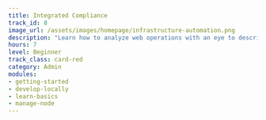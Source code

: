 ```yaml
---
title: Integrated Compliance
track_id: 8
image_url: /assets/images/homepage/infrastructure-automation.png
description: "Learn how to analyze web operations with an eye to describing each component as code in a Chef cookbook. Gain experience with the tools you need to write, store and test that code in a collaborative DevOps environment. "
hours: 7
level: Beginner
track_class: card-red
category: Admin
modules:
- getting-started
- develop-locally
- learn-basics
- manage-node
---
```

